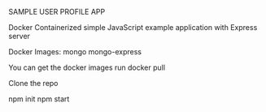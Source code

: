 SAMPLE USER PROFILE APP

Docker Containerized simple JavaScript example application with Express server 

Docker Images:
mongo 
mongo-express

You can get the docker images
run docker pull <image-name>

Clone the repo 

npm init
npm start